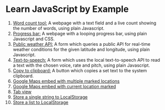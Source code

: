 # Learn JavaScript by Example

1. [Word count tool:](https://jsfiddle.net/jamesmurdza/gxt1mb70/) A webpage with a text field and a live count showing the number of words, using plain Javascript.
1. [Progress bar:](https://jsfiddle.net/jamesmurdza/ur5yLszm/) A webpage with a looping progress bar, using plain Javascript and CSS.
1. [Public weather API:](https://jsfiddle.net/jamesmurdza/b9ckz7g0/) A form which queries a public API for real-time weather conditions for the given latitude and longitude, using plain Javascript.
1. [Text-to-speech:](https://jsfiddle.net/jamesmurdza/zLx8b9w7/) A form which uses the local text-to-speech API to read a text with the chosen voice, rate and pitch, using plain Javascript.
1. [Copy to clipboard:](https://jsfiddle.net/jamesmurdza/ewcm6ju4/) A button which copies a set text to the system clipboard.
1. [Google Maps embed with multiple marked locations](https://jsfiddle.net/upsidown/7TZFP/)
1. [Google Maps embed with current location marked](https://jsfiddle.net/user2314737/8ndjuoyj/)
1. [Tab view](http://jsfiddle.net/emad/4xtm1tmh/)
1. [Store a single string to LocalStorage](https://jsfiddle.net/james2doyle/jC9ms/)
1. [Store a list to LocalStorage](http://jsfiddle.net/jupehtml/5dgae9g7/)
